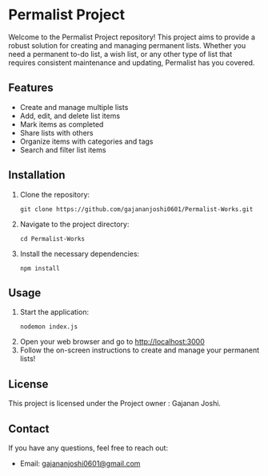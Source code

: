 <h1>Permalist Project</h1>

<p>Welcome to the Permalist Project repository! This project aims to provide a robust solution for creating and managing permanent lists. Whether you need a permanent to-do list, a wish list, or any other type of list that requires consistent maintenance and updating, Permalist has you covered.</p>

<h2>Features</h2>
<ul>
    <li>Create and manage multiple lists</li>
    <li>Add, edit, and delete list items</li>
    <li>Mark items as completed</li>
    <li>Share lists with others</li>
    <li>Organize items with categories and tags</li>
    <li>Search and filter list items</li>
</ul>

<h2>Installation</h2>
<ol>
    <li>Clone the repository:
        <pre><code>git clone https://github.com/gajananjoshi0601/Permalist-Works.git</code></pre>
    </li>
    <li>Navigate to the project directory:
        <pre><code>cd Permalist-Works</code></pre>
    </li>
    <li>Install the necessary dependencies:
        <pre><code>npm install</code></pre>
    </li>
</ol>

<h2>Usage</h2>
<ol>
    <li>Start the application:
        <pre><code>nodemon index.js</code></pre>
    </li>
    <li>Open your web browser and go to <a href="http://localhost:3000">http://localhost:3000</a></li>
    <li>Follow the on-screen instructions to create and manage your permanent lists!</li>
</ol>

<h2>License</h2>
<p>This project is licensed under the Project owner : Gajanan Joshi.</p>

<h2>Contact</h2>
<p>If you have any questions, feel free to reach out:</p>
<ul>
    <li>Email: <a href="mailto:gajananjoshi0601@gmail.com">gajananjoshi0601@gmail.com</a></li>
</ul>

</body>
</html>
